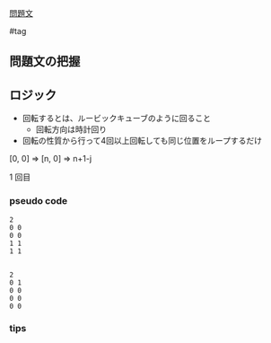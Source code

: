 [問題文]()

#tag

## 問題文の把握


## ロジック

- 回転するとは、ルービックキューブのように回ること
  - 回転方向は時計回り
- 回転の性質から行って4回以上回転しても同じ位置をループするだけ

[0, 0] => [n, 0] => n+1-j 

1 回目

### pseudo code


```
2
0 0
0 0
1 1
1 1


2
0 1
0 0
0 0 
0 0 

```

### tips

